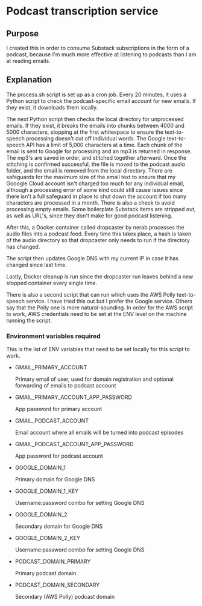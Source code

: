 # Podcast transcription service

## Purpose

I created this in order to consume Substack subscriptions in the form of a podcast, because I'm much more effective at listening to podcasts than I am at reading emails.

## Explanation

The process.sh script is set up as a cron job. Every 20 minutes, it uses a Python script to  check the podcast-specific email account for new emails. If they exist, it downloads them locally.

The next Python script then checks the local directory for unprocessed emails. If they exist, it breaks the emails into chunks between 4000 and 5000 characters, stopping at the first whitespace to ensure the text-to-speech processing doesn't cut off individual words. The Google text-to-speech API has a limit of 5,000 characters at a time. Each chunk of the email is sent to Google for processing and an mp3 is returned in response. The mp3's are saved in order, and stitched together afterward. Once the stitching is confirmed successful, the file is moved to the podcast audio folder, and the email is removed from the local directory. There are safeguards for the maximum size of the email text to ensure that my Gooogle Cloud account isn't charged too much for any individual email, although a processing error of some kind could still cause issues since there isn't a full safeguard in place to shut down the account if too many characters are processed in a month. There is also a check to avoid processing empty emails. Some boilerplate Substack items are stripped out, as well as URL's, since they don't make for good podcast listening.

After this, a Docker container called dropcaster by nerab processes the audio files into a podcast feed. Every time this takes place, a hash is taken of the audio directory so that dropcaster only needs to run if the directory has changed.

The script then updates Google DNS with my current IP in case it has changed since last time.

Lastly, Docker cleanup is run since the dropcaster run leaves behind a new stopped container every single time.

There is also a second script that can run which uses the AWS Polly text-to-speech service. I have tried this out but I prefer the Google service. Others say that the Polly one is more natural-sounding. In order for the AWS script to work, AWS credentials need to be set at the ENV level on the machine running the script.

### Environment variables required

This is the list of ENV variables that need to be set locally for this script to work.

- GMAIL_PRIMARY_ACCOUNT

    Primary email of user, used for domain registration and optional forwarding of emails to podcast account

- GMAIL_PRIMARY_ACCOUNT_APP_PASSWORD

    App password for primary account

- GMAIL_PODCAST_ACCOUNT

    Email account where all emails will be turned into podcast episodes

- GMAIL_PODCAST_ACCOUNT_APP_PASSWORD

    App password for podcast account

- GOOGLE_DOMAIN_1

    Primary domain for Google DNS

- GOOGLE_DOMAIN_1_KEY

    Username:password combo for setting Google DNS

- GOOGLE_DOMAIN_2

    Secondary domain for Google DNS

- GOOGLE_DOMAIN_2_KEY

    Username:password combo for setting Google DNS

- PODCAST_DOMAIN_PRIMARY

    Primary podcast domain

- PODCAST_DOMAIN_SECONDARY

    Secondary (AWS Polly) podcast domain
